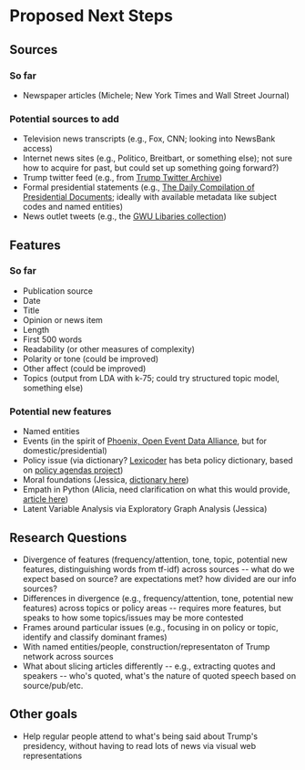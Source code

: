 # Proposed Next Steps

## Sources

### So far

* Newspaper articles (Michele; New York Times and Wall Street Journal)

### Potential sources to add

* Television news transcripts (e.g., Fox, CNN; looking into NewsBank access)
* Internet news sites (e.g., Politico, Breitbart, or something else); not sure how to acquire for past, but could set up something going forward?)
* Trump twitter feed (e.g., from [Trump Twitter Archive](http://www.trumptwitterarchive.com/))
* Formal presidential statements (e.g., [The Daily Compilation of Presidential Documents](https://www.gpo.gov/fdsys/browse/collection.action?collectionCode=CPD&browsePath=2017&isCollapsed=false&leafLevelBrowse=false&ycord=0); ideally with available metadata like subject codes and named entities)
* News outlet tweets (e.g., the [GWU Libaries collection](https://dataverse.harvard.edu/dataset.xhtml?persistentId=doi:10.7910/DVN/2FIFLH))

## Features

### So far

* Publication source
* Date
* Title
* Opinion or news item
* Length
* First 500 words
* Readability (or other measures of complexity)
* Polarity or tone (could be improved)
* Other affect (could be improved)
* Topics (output from LDA with k-75; could try structured topic model, something else)

### Potential new features

* Named entities
* Events (in the spirit of [Phoenix, Open Event Data Alliance](http://phoenixdata.org/), but for domestic/presidential)
* Policy issue (via dictionary? [Lexicoder](http://www.lexicoder.com/) has beta policy dictionary, based on [policy agendas project](http://www.comparativeagendas.net/))
* Moral foundations (Jessica, [dictionary here](http://moralfoundations.org/sites/default/files/files/downloads/moral%20foundations%20dictionary.dic))
* Empath in Python (Alicia, need clarification on what this would provide, [article here](https://hci.stanford.edu/publications/2016/ethan/empath-chi-2016.pdf))
* Latent Variable Analysis via Exploratory Graph Analysis (Jessica)

## Research Questions

* Divergence of features (frequency/attention, tone, topic, potential new features, distinguishing words from tf-idf) across sources -- what do we expect based on source? are expectations met? how divided are our info sources?
* Differences in divergence (e.g., frequency/attention, tone, potential new features) across topics or policy areas -- requires more features, but speaks to how some topics/issues may be more contested
* Frames around particular issues (e.g., focusing in on policy or topic, identify and classify dominant frames)
* With named entities/people, construction/representaton of Trump network across sources
* What about slicing articles differently -- e.g., extracting quotes and speakers -- who's quoted, what's the nature of quoted speech based on source/pub/etc.

## Other goals
 
* Help regular people attend to what's being said about Trump's presidency, without having to read lots of news via visual web representations

 

